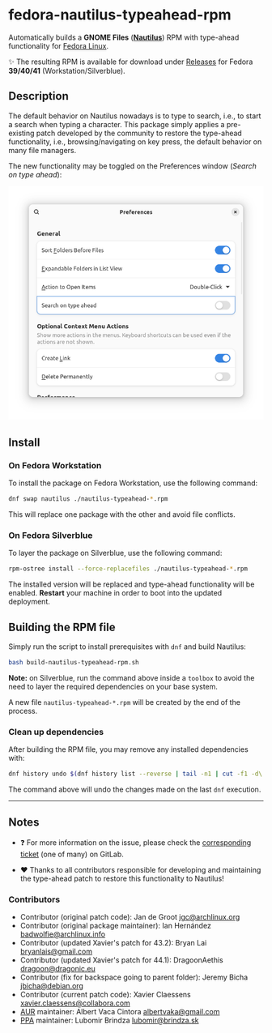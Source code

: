 # fedora-nautilus-typeahead-rpm

Automatically builds a **GNOME Files** (**[Nautilus](https://apps.gnome.org/en/Nautilus/)**) RPM with type-ahead functionality for [Fedora Linux](https://fedoraproject.org/).

:sparkles: The resulting RPM is available for download under [Releases](https://github.com/nelsonaloysio/fedora-nautilus-typeahead-rpm/releases) for Fedora **39/40/41** (Workstation/Silverblue).

## Description

The default behavior on Nautilus nowadays is to type to search, i.e., to start a search when typing a character.
This package simply applies a pre-existing patch developed by the community to restore the type-ahead functionality,
i.e., browsing/navigating on key press, the default behavior on many file managers.

The new functionality may be toggled on the Preferences window (*Search on type ahead*):

![image](image/preferences.png)

## Install

### On Fedora Workstation

To install the package on Fedora Workstation, use the following command:

```bash
dnf swap nautilus ./nautilus-typeahead-*.rpm
```

This will replace one package with the other and avoid file conflicts.

### On Fedora Silverblue

To layer the package on Silverblue, use the following command:

```bash
rpm-ostree install --force-replacefiles ./nautilus-typeahead-*.rpm
```

The installed version will be replaced and type-ahead functionality will be enabled. **Restart** your machine in order to boot into the updated deployment.

## Building the RPM file

Simply run the script to install prerequisites with `dnf` and build Nautilus:

```bash
bash build-nautilus-typeahead-rpm.sh
```

**Note:** on Silverblue, run the command above inside a `toolbox` to avoid the need to layer the required dependencies on your base system.

A new file `nautilus-typeahead-*.rpm` will be created by the end of the process.

### Clean up dependencies

After building the RPM file, you may remove any installed dependencies with:

```bash
dnf history undo $(dnf history list --reverse | tail -n1 | cut -f1 -d\|)
```

The command above will undo the changes made on the last `dnf` execution.

___

## Notes

* :question: For more information on the issue, please check the [corresponding ticket](https://gitlab.gnome.org/Teams/Design/whiteboards/-/issues/142) (one of many) on GitLab.

* :heart: Thanks to all contributors responsible for developing and maintaining the type-ahead patch to restore this functionality to Nautilus!

### Contributors

* Contributor (original patch code): Jan de Groot <jgc@archlinux.org>
* Contributor (original package maintainer): Ian Hernández <badwolfie@archlinux.info>
* Contributor (updated Xavier's patch for 43.2): Bryan Lai <bryanlais@gmail.com>
* Contributor (updated Xavier's patch for 44.1): DragoonAethis <dragoon@dragonic.eu>
* Contributor (fix for backspace going to parent folder): Jeremy Bicha <jbicha@debian.org>
* Contributor (current patch code): Xavier Claessens <xavier.claessens@collabora.com>
* [AUR](https://aur.archlinux.org/cgit/aur.git/tree/PKGBUILD?h=nautilus-typeahead) maintainer: Albert Vaca Cintora <albertvaka@gmail.com>
* [PPA](https://github.com/lubomir-brindza/nautilus-typeahead) maintainer: Lubomir Brindza <lubomir@brindza.sk>
